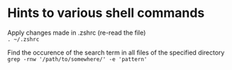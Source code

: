 # Hints to various shell commands


Apply changes made in .zshrc (re-read the file)\
`. ~/.zshrc`


Find the occurence of the search term in all files of the specified directory
`grep -rnw '/path/to/somewhere/' -e 'pattern'`
